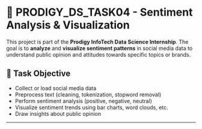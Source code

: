 # 💬 PRODIGY_DS_TASK04 - Sentiment Analysis & Visualization

This project is part of the **Prodigy InfoTech Data Science Internship**. The goal is to **analyze** and **visualize sentiment patterns** in social media data to understand public opinion and attitudes towards specific topics or brands.
## 🎯 Task Objective

- Collect or load social media data
- Preprocess text (cleaning, tokenization, stopword removal)
- Perform sentiment analysis (positive, negative, neutral)
- Visualize sentiment trends using bar charts, word clouds, etc.
- Draw insights about public opinion

---
